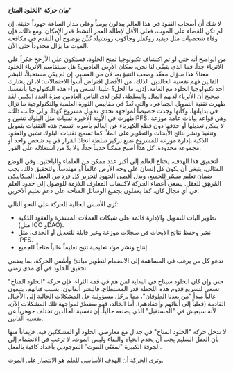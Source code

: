 **بيان حركة "الخلود المتاح"**

لا شك أن أصحاب النفوذ في هذا العالم يبذلون يومياً وعلى مدار الساعة جهوداً حثيثة، إن لم تكن للقضاء على الموت، فعلى الأقل لإطالة العمر النشط قدر الإمكان. ومع ذلك، فإن وفاة شخصيات مثل ديفيد روكفلر وجاكوب روتشيلد تُبيِّن بوضوح أن التقدم في مكافحة الموت ما يزال محدوداً حتى الآن.

من الواضح أنه حتى لو تم اكتشاف تكنولوجيا تمنح الخلود، فستكون على الأرجح حكراً على الأثرياء جداً. فما الذي يتبقّى لنا نحن، سكان الأرض العاديين؟ هل سيتقاسم الأثرياء الخلود معنا؟ هذا سؤال معقّد وصعب التنبؤ به، لأن من العسير، إن لم يكن مستحيلاً، للبشر الفانين فهم نفسية الخالدين. لذلك، من الأفضل افتراض أسوأ الاحتمالات: لا، لن يشارك أحد تكنولوجيا الخلود مع العامة. إذن، ما الحل؟ علينا السعي وراء هذه التكنولوجيا بأنفسنا. صحيح أن الأثرياء لديهم المال والسلطة، لكن لدى الناس العاديين ميزة العدد الكبير. لقد ظهرت تقنية التمويل الجماعي، والتي تُعدّ في مقاييس الثورة العلمية والتكنولوجية ما تزال في بداياتها، وكأنها وجدت خصيصاً لمواجهة تحدي تمويل مشروع كهذا. وإلى جانب ذلك، ظهرت في الآونة الأخيرة تقنيات مثل البلوك تشين وIPFS، وهي قواعد بيانات عامة موزعة لا يمكن تعديلها أو حذفها دون قطع الكهرباء عن العالم بأسره. تسمح هذه التقنيات بتمويل وتنفيذ ونشر نتائج الأبحاث والتطوير على الملأ. كما تسمح تقنيات البلوك تشين والعقود الذكية بإدارة موزعة للمشروع تمنع تركيز سلطة اتخاذ القرار في يد شخص واحد أو مجموعة محدودة. كل هذا أصبح ممكناً حديثاً جداً، ولا بدّ من استغلاله على الفور.

لتحقيق هذا الهدف، يحتاج العالم إلى أكبر عدد ممكن من العلماء والباحثين. وفي الوضع المثالي، ينبغي أن يكون كل إنسان على وجه الأرض عالماً أو مهندساً. ولتحقيق ذلك، يجب ضمان تعليم ميسّر للجميع، وبذل أقصى الجهود لتحرير كل فرد من العمل الميكانيكي المُرهِق للعقل. يسعى أعضاء الحركة لاكتساب المعارف اللازمة للوصول إلى حدود العلم في أي مجال كان، كما يعملون بجميع الوسائل المتاحة على دعم تعليم الآخرين.

تُرى الأسس الحالية للحركة على النحو التالي:

- تطوير آليات للتمويل والإدارة قائمة على شبكات العملات المشفرة والعقود الذكية (مثل ICO وDAO).
- نشر وحفظ نتائج الأبحاث في سجلات موزعة وغير قابلة للتعديل أو الحذف، مثل IPFS.
- إنتاج ونشر مواد تعليمية تتيح تعليماً عالياً متاحاً للجميع.

ندعو كل من يرغب في المساهمة إلى الانضمام لتطوير مبادئ وأسُس الحركة، بما يضمن تحقيق الخلود في أي مدى زمني.

حتى وإن كان الخلود سيتاح في البداية لمن هم في قمة الثراء، فإن حركة "الخلود المتاح" تسعى لتسريع قدوم هذه اللحظة قدر المستطاع. فالبشر الفانون، بسبب فنائهم، يتبعون غالباً مبدأ "من بعدنا الطوفان"، مما يرحّل مسؤولية حل المشكلات الحالية إلى الأجيال القادمة (فعلياً إلى أبنائهم وأحفادهم). أما الخالد، فهو مضطرّ لمواجهة تلك المشكلات الآن، لأنه سيعيش في "المستقبل" الذي يصنعه حالياً. إن نفسية الخالدين تختلف جوهرياً عن نفسية الفانين.

لا تدخل حركة "الخلود المتاح" في جدال مع معارضي الخلود أو المشككين فيه. فإيماناً منها بأن العقل السليم يجب أن يخدم الحياة والبقاء وليس الموت، لا ترغب في الانضمام إلى الجوقة الكبيرة "لمغنّي الموت" الموجودين بأعداد كافية بالفعل.

وترى الحركة أن الهدف الأساسي للعلم هو الانتصار على الموت.
